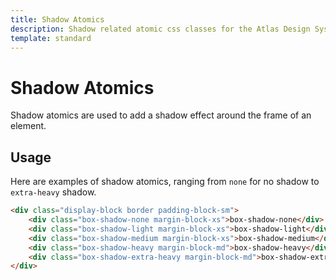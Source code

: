 ```yaml
---
title: Shadow Atomics
description: Shadow related atomic css classes for the Atlas Design System
template: standard
---
```


# Shadow Atomics

Shadow atomics are used to add a shadow effect around the frame of an element.

## Usage

Here are examples of shadow atomics, ranging from `none` for no shadow to `extra-heavy` shadow.

```html
<div class="display-block border padding-block-sm">
	<div class="box-shadow-none margin-block-xs">box-shadow-none</div>
	<div class="box-shadow-light margin-block-xs">box-shadow-light</div>
	<div class="box-shadow-medium margin-block-xs">box-shadow-medium</div>
	<div class="box-shadow-heavy margin-block-md">box-shadow-heavy</div>
	<div class="box-shadow-extra-heavy margin-block-md">box-shadow-extra-heavy</div>
</div>
```
